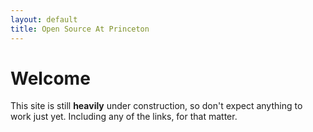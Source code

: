 ```yaml
---
layout: default
title: Open Source At Princeton
---
```


# Welcome

This site is still **heavily** under construction, so don't expect anything to work just yet. Including any of the links, for that matter.
